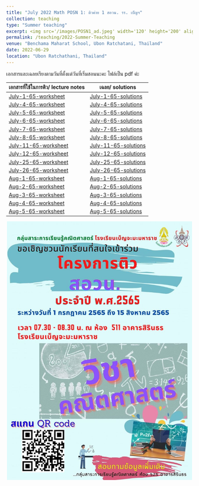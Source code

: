 ```yaml
---
title: "July 2022 Math POSN 1: ติวค่าย 1 สอวน. รร. เบ็ญฯ"
collection: teaching
type: "Summer teaching"
excerpt: <img src='/images/POSN1_ad.jpeg' width='120' height='200' align="right" hspace="20"> I'm very honored to be invited as a lecturer to help prepare high school students at Benchama Maharat School for the POSN 1 camp this year. (POSN 1 is the first regional round which leads towards the International Mathematical Olympiad.) Please visit this page to find the lecture notes and solutions I used in my teaching (Note-- Every lecture note is in Thai). โจทย์ปัญหาที่ใช้ในการสอนพร้อมทั้งเฉลยอยู่ในเพจนี้นะคะ สามารถคลิกเข้าไปโหลดได้เลยค่ะ ขอขอบคุณทางหมวดคณิตศาสตร์โรงเรียนเบ็ญจะมะมหาราชที่เชิญมาให้ความรู้กับน้องๆค่ะ
permalink: /teaching/2022-Summer-Teaching
venue: "Benchama Maharat School, Ubon Ratchatani, Thailand"
date: 2022-06-29
location: "Ubon Ratchathani, Thailand"
---
```


เอกสารและเฉลยเรียงตามวันที่ตั้งแต่วันที่เริ่มสอนนะคะ ไฟล์เป็น pdf ค่ะ 


|   เอกสารที่ใช้ในการติว/ lecture notes   | เฉลย/ solutions |
| ----------- | ----------- |
| [July-1-65-worksheet](http://ploynawapan.github.io/files/POSN_07_01_22.pdf)  | [July-1-65-solutions](http://ploynawapan.github.io/files/Sol_POSN_07_01_22.pdf)  |
| [July-4-65-worksheet](http://ploynawapan.github.io/files/POSN_07_04_22.pdf)  | [July-4-65-solutions](http://ploynawapan.github.io/files/Sol_POSN_07_04_22.pdf)  |
| [July-5-65-worksheet](http://ploynawapan.github.io/files/POSN_07_05_22.pdf) | [July-5-65-solutions](http://ploynawapan.github.io/files/Sol_POSN_07_05_22.pdf) |
| [July-6-65-worksheet](http://ploynawapan.github.io/files/POSN_07_06_22.pdf) | [July-6-65-solutions](http://ploynawapan.github.io/files/Sol_POSN_07_06_22.pdf) |
| [July-7-65-worksheet](http://ploynawapan.github.io/files/POSN_07_07_22.pdf) | [July-7-65-solutions](http://ploynawapan.github.io/files/Sol_POSN_07_07_22.pdf) |
| [July-8-65-worksheet](http://ploynawapan.github.io/files/POSN_07_08_22.pdf) |[July-8-65-solutions](http://ploynawapan.github.io/files/Sol_POSN_07_08_22.pdf) |
| [July-11-65-worksheet](http://ploynawapan.github.io/files/POSN_07_11_22.pdf) | [July-11-65-solutions](http://ploynawapan.github.io/files/Sol_POSN_07_11_22.pdf) |
| [July-12-65-worksheet](http://ploynawapan.github.io/files/POSN_07_12_22.pdf) | [July-12-65-solutions](http://ploynawapan.github.io/files/Sol_POSN_07_12_22.pdf) |
| [July-25-65-worksheet](http://ploynawapan.github.io/files/POSN_07_25_22.pdf) | [July-25-65-solutions](http://ploynawapan.github.io/files/Sol_POSN_07_25_22.pdf) |
| [July-26-65-worksheet](http://ploynawapan.github.io/files/POSN_07_26_22.pdf) | [July-26-65-solutions](http://ploynawapan.github.io/files/Sol_POSN_07_26_22.pdf) |
| [Aug-1-65-worksheet](http://ploynawapan.github.io/files/POSN_08_01_22.pdf) | [Aug-1-65-solutions](http://ploynawapan.github.io/files/Sol_POSN_08_01_22.pdf) |
| [Aug-2-65-worksheet](http://ploynawapan.github.io/files/POSN_08_02_22.pdf) | [Aug-2-65-solutions](http://ploynawapan.github.io/files/Sol_POSN_08_02_22.pdf) |
| [Aug-3-65-worksheet](http://ploynawapan.github.io/files/POSN_08_03_22.pdf) | [Aug-3-65-solutions](http://ploynawapan.github.io/files/Sol_POSN_08_03_22.pdf) |
| [Aug-4-65-worksheet](http://ploynawapan.github.io/files/POSN_08_04_22.pdf) | [Aug-4-65-solutions](http://ploynawapan.github.io/files/Sol_POSN_08_04_22.pdf) |
| [Aug-5-65-worksheet](http://ploynawapan.github.io/files/POSN_08_05_22.pdf) | [Aug-5-65-solutions](http://ploynawapan.github.io/files/Sol_POSN_08_05_22.pdf) |



<p align="center">
  <img src="/images/POSN1_ad.jpeg" width='500' height='700'>
</p>


